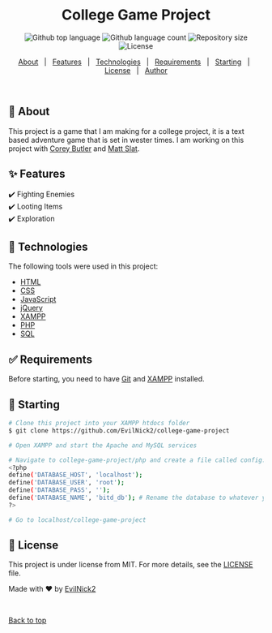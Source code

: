 <h1 align="center">College Game Project</h1>

<p align="center">
  <img alt="Github top language" src="https://img.shields.io/github/languages/top/EvilNick2/college-game-project?color=56BEB8">

  <img alt="Github language count" src="https://img.shields.io/github/languages/count/EvilNick2/college-game-project?color=56BEB8">

  <img alt="Repository size" src="https://img.shields.io/github/repo-size/EvilNick2/college-game-project?color=56BEB8">

  <img alt="License" src="https://img.shields.io/github/license/EvilNick2/college-game-project?color=56BEB8">
</p>

<p align="center">
  <a href="#dart-about">About</a> &#xa0; | &#xa0; 
  <a href="#sparkles-features">Features</a> &#xa0; | &#xa0;
  <a href="#rocket-technologies">Technologies</a> &#xa0; | &#xa0;
  <a href="#white_check_mark-requirements">Requirements</a> &#xa0; | &#xa0;
  <a href="#checkered_flag-starting">Starting</a> &#xa0; | &#xa0;
  <a href="#memo-license">License</a> &#xa0; | &#xa0;
  <a href="https://github.com/EvilNick2" target="_blank">Author</a>
</p>

<br>

## :dart: About ##

This project is a game that I am making for a college project, it is a text based adventure game that is set in wester times. I am working on this project with [Corey Butler](https://github.com/coreybutler2106) and [Matt Slat](https://github.com/MattSlat1).

## :sparkles: Features ##

:heavy_check_mark: Fighting Enemies\
:heavy_check_mark: Looting Items\
:heavy_check_mark: Exploration

## :rocket: Technologies ##

The following tools were used in this project:

- [HTML](https://html.spec.whatwg.org/multipage/)
- [CSS](https://www.w3.org/Style/CSS/Overview.en.html)
- [JavaScript](https://ecma-international.org/publications-and-standards/standards/ecma-262/)
- [jQuery](https://jquery.com/)
- [XAMPP](https://www.apachefriends.org/)
- [PHP](https://www.php.net/)
- [SQL](https://www.mysql.com/)

## :white_check_mark: Requirements ##

Before starting, you need to have [Git](https://git-scm.com) and [XAMPP](https://www.apachefriends.org/) installed.

## :checkered_flag: Starting ##

```bash
# Clone this project into your XAMPP htdocs folder
$ git clone https://github.com/EvilNick2/college-game-project

# Open XAMPP and start the Apache and MySQL services

# Navigate to college-game-project/php and create a file called config.php and input your SQL credentials in the format shown below
<?php
define('DATABASE_HOST', 'localhost');
define('DATABASE_USER', 'root');
define('DATABASE_PASS', '');
define('DATABASE_NAME', 'bitd_db'); # Rename the database to whatever you want
?>

# Go to localhost/college-game-project
```

## :memo: License ##

This project is under license from MIT. For more details, see the [LICENSE](LICENSE.md) file.


Made with :heart: by <a href="https://github.com/EvilNick2" target="_blank">EvilNick2</a>

&#xa0;

<a href="#top">Back to top</a>
